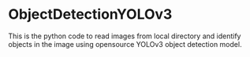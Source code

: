 # ObjectDetectionYOLOv3
This is the python code to read images from local directory and identify objects in the image using opensource YOLOv3 object detection model.
